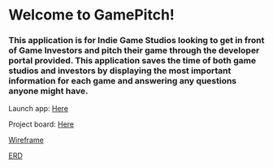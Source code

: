  # Welcome to GamePitch!

 ### This application is for Indie Game Studios looking to get in front of Game Investors and pitch their game through the developer portal provided. This application saves the time of both game studios and investors by displaying the most important information for each game and answering any questions anyone might have.

 Launch app: [Here](https://gamepitch.herokuapp.com/)
 
 Project board: [Here](https://github.com/yourOnlyCode/gamepitch/projects/1?fullscreen=true)

[Wireframe](https://imgur.com/0dryzS4)

[ERD](https://imgur.com/nO75TUm)